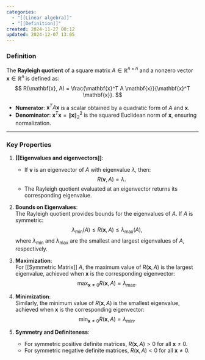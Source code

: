 ```yaml
---
categories:
  - "[[Linear algebra]]"
  - "[[Definition]]"
created: 2024-11-27 00:12
updated: 2024-12-07 13:05
---
```

### **Definition**
The **Rayleigh quotient** of a square matrix $A \in \mathbb{R}^{n \times n}$ and a nonzero vector $\mathbf{x} \in \mathbb{R}^n$ is defined as:
$$
R(\mathbf{x}, A) = \frac{\mathbf{x}^T A \mathbf{x}}{\mathbf{x}^T \mathbf{x}}.
$$

- **Numerator**: $\mathbf{x}^T A \mathbf{x}$ is a scalar obtained by a quadratic form of $A$ and $\mathbf{x}$.
- **Denominator**: $\mathbf{x}^T \mathbf{x} = \|\mathbf{x}\|_2^2$ is the squared Euclidean norm of $\mathbf{x}$, ensuring normalization.

---

### **Key Properties**

1. **[[Eigenvalues and eigenvectors]]**:  
   - If $\mathbf{v}$ is an eigenvector of $A$ with eigenvalue $\lambda$, then:
     $$
     R(\mathbf{v}, A) = \lambda.
     $$
   - The Rayleigh quotient evaluated at an eigenvector returns its corresponding eigenvalue.

2. **Bounds on Eigenvalues**:  
   The Rayleigh quotient provides bounds for the eigenvalues of $A$. If $A$ is symmetric:
   $$
   \lambda_{\min}(A) \leq R(\mathbf{x}, A) \leq \lambda_{\max}(A),
   $$
   where $\lambda_{\min}$ and $\lambda_{\max}$ are the smallest and largest eigenvalues of $A$, respectively.

3. **Maximization**:  
   For [[Symmetric Matrix]] $A$, the maximum value of $R(\mathbf{x}, A)$ is the largest eigenvalue, achieved when $\mathbf{x}$ is the corresponding eigenvector:
   $$
   \max_{\mathbf{x} \neq 0} R(\mathbf{x}, A) = \lambda_{\max}.
   $$

4. **Minimization**:  
   Similarly, the minimum value of $R(\mathbf{x}, A)$ is the smallest eigenvalue, achieved when $\mathbf{x}$ is the corresponding eigenvector:
   $$
   \min_{\mathbf{x} \neq 0} R(\mathbf{x}, A) = \lambda_{\min}.
   $$

5. **Symmetry and Definiteness**:  
   - For symmetric positive definite matrices, $R(\mathbf{x}, A) > 0$ for all $\mathbf{x} \neq 0$.
   - For symmetric negative definite matrices, $R(\mathbf{x}, A) < 0$ for all $\mathbf{x} \neq 0$.
